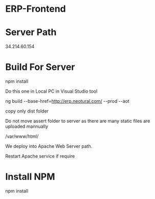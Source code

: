 # ERP-Frontend
# Server Path

34.214.60.154

# Build For Server

npm install

Do this one in Local PC in Visual Studio tool

ng build --base-href=http://erp.neotural.com/ --prod --aot

copy only dist folder

Do not move assert folder to server as there are many static files are uploaded mannually

/var/www/html/

We deploy into Apache Web Server path.

Restart Apache service if require 

# Install NPM
npm install



